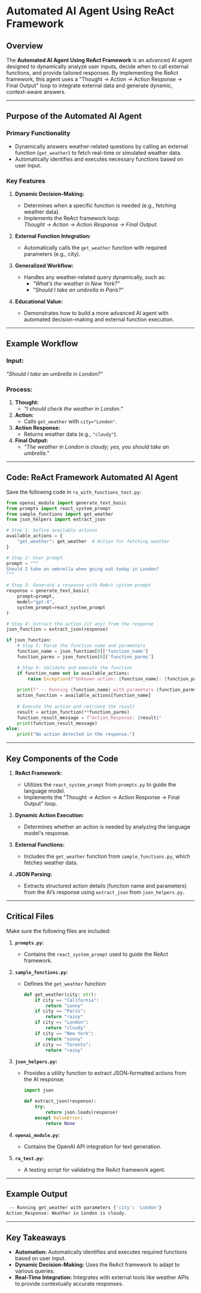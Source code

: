# Automated AI Agent Using ReAct Framework

## Overview

The **Automated AI Agent Using ReAct Framework** is an advanced AI agent designed to dynamically analyze user inputs, decide when to call external functions, and provide tailored responses. By implementing the ReAct framework, this agent uses a "Thought → Action → Action Response → Final Output" loop to integrate external data and generate dynamic, context-aware answers.

---

## Purpose of the Automated AI Agent

### **Primary Functionality**
- Dynamically answers weather-related questions by calling an external function (`get_weather`) to fetch real-time or simulated weather data.
- Automatically identifies and executes necessary functions based on user input.

### **Key Features**
1. **Dynamic Decision-Making:**
   - Determines when a specific function is needed (e.g., fetching weather data).
   - Implements the ReAct framework loop:  
     *Thought → Action → Action Response → Final Output*.

2. **External Function Integration:**
   - Automatically calls the `get_weather` function with required parameters (e.g., city).

3. **Generalized Workflow:**
   - Handles any weather-related query dynamically, such as:
     - *"What’s the weather in New York?"*  
     - *"Should I take an umbrella in Paris?"*

4. **Educational Value:**
   - Demonstrates how to build a more advanced AI agent with automated decision-making and external function execution.

---

## Example Workflow

### Input:
*"Should I take an umbrella in London?"*

### Process:
1. **Thought:**
   - *"I should check the weather in London."*
2. **Action:**
   - Calls `get_weather` with `city="London"`.
3. **Action Response:**
   - Returns weather data (e.g., `"cloudy"`).
4. **Final Output:**
   - *"The weather in London is cloudy; yes, you should take an umbrella."*

---

## Code: ReAct Framework Automated AI Agent

Save the following code in `ra_with_functions_test.py`:

```python
from openai_module import generate_text_basic
from prompts import react_system_prompt
from sample_functions import get_weather
from json_helpers import extract_json

# Step 1: Define available actions
available_actions = {
    "get_weather": get_weather  # Action for fetching weather
}

# Step 2: User prompt
prompt = """
Should I take an umbrella when going out today in London?
"""

# Step 3: Generate a response with ReAct system prompt
response = generate_text_basic(
    prompt=prompt, 
    model="gpt-4", 
    system_prompt=react_system_prompt
)

# Step 4: Extract the action (if any) from the response
json_function = extract_json(response)

if json_function:
    # Step 5: Parse the function name and parameters
    function_name = json_function[0]['function_name']
    function_parms = json_function[0]['function_parms']

    # Step 6: Validate and execute the function
    if function_name not in available_actions:
        raise Exception(f"Unknown action: {function_name}: {function_parms}")
    
    print(f" -- Running {function_name} with parameters {function_parms}")
    action_function = available_actions[function_name]
    
    # Execute the action and retrieve the result
    result = action_function(**function_parms)
    function_result_message = f"Action_Response: {result}"
    print(function_result_message)
else:
    print("No action detected in the response.")
```

---

## Key Components of the Code

1. **ReAct Framework:**
   - Utilizes the `react_system_prompt` from `prompts.py` to guide the language model.
   - Implements the "Thought → Action → Action Response → Final Output" loop.

2. **Dynamic Action Execution:**
   - Determines whether an action is needed by analyzing the language model's response.

3. **External Functions:**
   - Includes the `get_weather` function from `sample_functions.py`, which fetches weather data.

4. **JSON Parsing:**
   - Extracts structured action details (function name and parameters) from the AI’s response using `extract_json` from `json_helpers.py`.

---

## Critical Files

Make sure the following files are included:

1. **`prompts.py`:**
   - Contains the `react_system_prompt` used to guide the ReAct framework.

2. **`sample_functions.py`:**
   - Defines the `get_weather` function:
     ```python
     def get_weather(city: str):
         if city == "California":
             return "sunny"
         if city == "Paris":
             return "rainy"
         if city == "London":
             return "cloudy"
         if city == "New York":
             return "sunny"
         if city == "Toronto":
             return "rainy"
     ```

3. **`json_helpers.py`:**
   - Provides a utility function to extract JSON-formatted actions from the AI response:
     ```python
     import json

     def extract_json(response):
         try:
             return json.loads(response)
         except ValueError:
             return None
     ```

4. **`openai_module.py`:**
   - Contains the OpenAI API integration for text generation.

5. **`ra_test.py`:**
   - A testing script for validating the ReAct framework agent.

---

## Example Output

```bash
 -- Running get_weather with parameters {'city': 'London'}
Action_Response: Weather in London is cloudy.
```

---

## Key Takeaways

- **Automation:** Automatically identifies and executes required functions based on user input.
- **Dynamic Decision-Making:** Uses the ReAct framework to adapt to various queries.
- **Real-Time Integration:** Integrates with external tools like weather APIs to provide contextually accurate responses.

